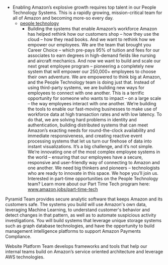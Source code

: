  - Enabling Amazon’s explosive growth requires top talent in our People Technology Systems. This is a rapidly growing, mission-critical team for all of Amazon and becoming more-so every day.   
    - [people technology](https://www.amazon.jobs/en/teams/people-technology?base_query=&loc_query=&job_count=10&result_limit=10&sort=relevant&team_category%5B%5D=people-technology&cache)
        - Building the systems that enable Amazon’s workforce
          Amazon has helped rethink how our customers shop – how they use the cloud – how they read books. And we want to rethink how we empower our employees. We are the team that brought you Career Choice – which pre-pays 95% of tuition and fees for our associates to earn degrees in high-demand fields like nursing and aircraft mechanics. And now we want to build and scale our next great employee program – pioneering a completely new system that will empower our 250,000+ employees to choose their own adventure.
          We are empowered to think big at Amazon, and the People Technology team is doing just that. Instead of using third-party systems, we are building new ways for employees to connect with one another. This is a terrific opportunity for someone who wants to impact – on a large scale – the way employees interact with one another.
          We’re building the tools to enable our fast-moving businesses to make use of workforce data at high transaction rates and with low latency. To do that, we are solving hard problems in identity and authentication, building distributed systems that can meet Amazon’s exacting needs for round-the-clock availability and immediate responsiveness, and creating reactive event processing systems that let us turn our firehose of data into instant visualizations.
          It’s a big challenge, and it’s not simple. We’re innovating one of the most complex employee systems in the world – ensuring that our employees have a secure, responsive and user-friendly way of connecting to Amazon and one another. We need big thinkers and pioneers – technologists who are ready to innovate in this space. We hope you’ll join us.
          Interested in part-time opportunities on the People Technology team? Learn more about our Part Time Tech program here: www.amazon.jobs/part-time-tech
 
 Pyramid Team provides secure analytic software that keeps Amazon and its customers safe. The systems you build will use Amazon's own data, leveraging Machine Learning, to understand customer's behavior and detect changes in that pattern, as well as to automate suspicious activity investigations. You will build systems that leverage unique storage systems such as graph database technologies, and have the opportunity to build management intelligence platforms to support Amazon Payments Compliance.   
 
 Website Platform Team develops frameworks and tools that help our internal teams build on Amazon’s service oriented architecture and leverage AWS technologies.